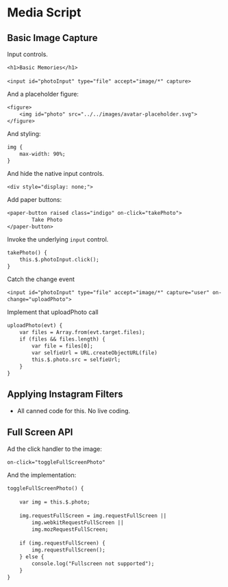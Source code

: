 # Media Script




## Basic Image Capture

Input controls.

    <h1>Basic Memories</h1>

    <input id="photoInput" type="file" accept="image/*" capture>

And a placeholder figure:

    <figure>
        <img id="photo" src="../../images/avatar-placeholder.svg">
    </figure>

And styling:

    img {
        max-width: 90%;
    }

And hide the native input controls.

    <div style="display: none;">

Add paper buttons:

    <paper-button raised class="indigo" on-click="takePhoto">
            Take Photo
    </paper-button>



Invoke the underlying `input` control.

    takePhoto() {
        this.$.photoInput.click();
    }



Catch the change event

    <input id="photoInput" type="file" accept="image/*" capture="user" on-change="uploadPhoto">

Implement that uploadPhoto call

    uploadPhoto(evt) {
        var files = Array.from(evt.target.files);
        if (files && files.length) {
            var file = files[0];
            var selfieUrl = URL.createObjectURL(file)
            this.$.photo.src = selfieUrl;
        }
    }

## Applying Instagram Filters

* All canned code for this. No live coding.

## Full Screen API

Ad the click handler to the image:

    on-click="toggleFullScreenPhoto"

And the implementation:

    toggleFullScreenPhoto() {

        var img = this.$.photo;

        img.requestFullScreen = img.requestFullScreen ||
            img.webkitRequestFullScreen ||
            img.mozRequestFullScreen;

        if (img.requestFullScreen) {
            img.requestFullScreen();
        } else {
            console.log("Fullscreen not supported");
        }
    }